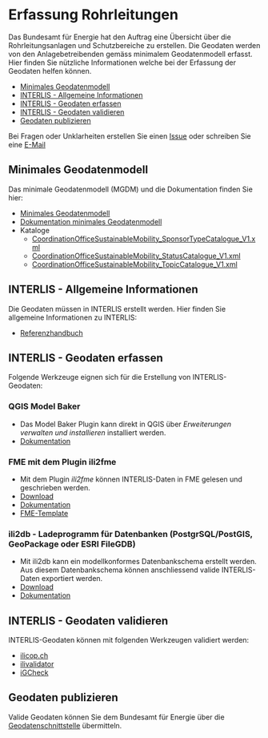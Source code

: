 # Erfassung Rohrleitungen

Das Bundesamt für Energie hat den Auftrag eine Übersicht über die Rohrleitungsanlagen und Schutzbereiche zu erstellen. Die Geodaten werden von den Anlagebetreibenden gemäss minimalem Geodatenmodell erfasst. Hier finden Sie nützliche Informationen welche bei der Erfassung der Geodaten helfen können.

* [Minimales Geodatenmodell](https://github.com/SFOE/ErfassungRohrleitungen/tree/main#minimales-geodatenmodell)
* [INTERLIS - Allgemeine Informationen](https://github.com/SFOE/ErfassungRohrleitungen/tree/main#interlis---allgemeine-informationen)
* [INTERLIS - Geodaten erfassen](https://github.com/SFOE/ErfassungRohrleitungen/tree/main#interlis---geodaten-erfassen)
* [INTERLIS - Geodaten validieren](https://github.com/SFOE/ErfassungRohrleitungen/tree/main#interlis---geodaten-validieren)
* [Geodaten publizieren](https://github.com/SFOE/ErfassungRohrleitungen/tree/main#geodaten-publizieren)

Bei Fragen oder Unklarheiten erstellen Sie einen [Issue](https://github.com/SFOE/ErfassungRohrleitungen/issues) oder schreiben Sie eine [E-Mail](mailto:geoinformation@bfe.admin.ch)



## Minimales Geodatenmodell
Das minimale Geodatenmodell (MGDM) und die Dokumentation finden Sie hier:
* [Minimales Geodatenmodell](https://models.geo.admin.ch/BFE/PipelinesystemUnderSupervisionByFederalGovernment_V1.ili)
* [Dokumentation minimales Geodatenmodell](https://www.bfe.admin.ch/bfe/de/home/versorgung/statistik-und-geodaten/geoinformation/geodaten/leitungen/rohrleitungsanlagen.html)
* Kataloge
  * [CoordinationOfficeSustainableMobility_SponsorTypeCatalogue_V1.xml](https://models.geo.admin.ch/BFE/CoordinationOfficeSustainableMobility_SponsorTypeCatalogue_V1.xml)
  * [CoordinationOfficeSustainableMobility_StatusCatalogue_V1.xml](https://models.geo.admin.ch/BFE/CoordinationOfficeSustainableMobility_StatusCatalogue_V1.xml)
  * [CoordinationOfficeSustainableMobility_TopicCatalogue_V1.xml](https://models.geo.admin.ch/BFE/CoordinationOfficeSustainableMobility_TopicCatalogue_V1_20200130.xml)

## INTERLIS - Allgemeine Informationen
Die Geodaten müssen in INTERLIS erstellt werden. Hier finden Sie allgemeine Informationen zu INTERLIS:
* [Referenzhandbuch](https://www.interlis.ch/dokumentation/interlis-2)

## INTERLIS - Geodaten erfassen
Folgende Werkzeuge eignen sich für die Erstellung von INTERLIS-Geodaten:

### QGIS Model Baker
* Das Model Baker Plugin kann direkt in QGIS über *Erweiterungen verwalten und installieren* installiert werden.
* [Dokumentation](https://opengisch.github.io/QgisModelBaker/de/)

### FME mit dem Plugin ili2fme
* Mit dem Plugin *ili2fme* können INTERLIS-Daten in FME gelesen und geschrieben werden.
* [Download](https://www.interlis.ch/downloads/ili2fme)
* [Dokumentation](https://www.geo.admin.ch/de/geodatenmodelle/)
* [FME-Template](https://uvek-gis.admin.ch/BFE/berichte/VersorgungsgebieteThermischerNetze/FME_Template_DE.zip)

### ili2db - Ladeprogramm für Datenbanken (PostgrSQL/PostGIS, GeoPackage oder ESRI FileGDB)
* Mit ili2db kann ein modellkonformes Datenbankschema erstellt werden. Aus diesem Datenbankschema können anschliessend valide INTERLIS-Daten exportiert werden.
* [Download](https://www.interlis.ch/downloads/ili2db)
* [Dokumentation](https://github.com/claeis/ili2db/blob/master/docs/ili2db.rst)

## INTERLIS - Geodaten validieren
INTERLIS-Geodaten können mit folgenden Werkzeugen validiert werden:
* [ilicop.ch](https://ilicop.ch/)
* [ilivalidator](https://www.interlis.ch/downloads/ilivalidator)
* [iGCheck](https://www.interlis.ch/downloads/igcheck)

## Geodaten publizieren
Valide Geodaten können Sie dem Bundesamt für Energie über die [Geodatenschnittstelle](https://github.com/SFOE/GeodatenschnittstelleDokumentation) übermitteln.
